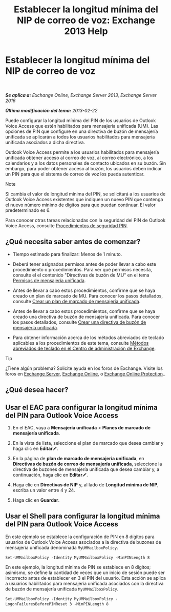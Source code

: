 ﻿---
title: 'Establecer la longitud mínima del NIP de correo de voz: Exchange 2013 Help'
TOCTitle: Establecer la longitud mínima del NIP de correo de voz
ms:assetid: b2ecab54-42e6-45af-8322-615cc1f68dd9
ms:mtpsurl: https://technet.microsoft.com/es-es/library/Bb124271(v=EXCHG.150)
ms:contentKeyID: 50556865
ms.date: 05/22/2018
mtps_version: v=EXCHG.150
ms.translationtype: MT
---

# Establecer la longitud mínima del NIP de correo de voz

 

_**Se aplica a:** Exchange Online, Exchange Server 2013, Exchange Server 2016_

_**Última modificación del tema:** 2013-02-22_

Puede configurar la longitud mínima del PIN de los usuarios de Outlook Voice Access que estén habilitados para mensajería unificada (UM). Las opciones de PIN que configure en una directiva de buzón de mensajería unificada se aplicarán a todos los usuarios habilitados para mensajería unificada asociados a dicha directiva.

Outlook Voice Access permite a los usuarios habilitados para mensajería unificada obtener acceso al correo de voz, al correo electrónico, a los calendarios y a los datos personales de contacto ubicados en su buzón. Sin embargo, para poder obtener acceso al buzón, los usuarios deben indicar un PIN para que el sistema de correo de voz los pueda autenticar.


> [!NOTE]
> Si cambia el valor de longitud mínima del PIN, se solicitará a los usuarios de Outlook Voice Access existentes que indiquen un nuevo PIN que contenga el nuevo número mínimo de dígitos para que puedan continuar. El valor predeterminado es 6.



Para conocer otras tareas relacionadas con la seguridad del PIN de Outlook Voice Access, consulte [Procedimientos de seguridad PIN](pin-security-procedures-exchange-2013-help.md).

## ¿Qué necesita saber antes de comenzar?

  - Tiempo estimado para finalizar: Menos de 1 minuto.

  - Deberá tener asignados permisos antes de poder llevar a cabo este procedimiento o procedimientos. Para ver qué permisos necesita, consulte el el contenido "Directivas de buzón de MU" en el tema [Permisos de mensajería unificada](unified-messaging-permissions-exchange-2013-help.md).

  - Antes de llevar a cabo estos procedimientos, confirme que se haya creado un plan de marcado de MU. Para conocer los pasos detallados, consulte [Crear un plan de marcado de mensajería unificada](create-a-um-dial-plan-exchange-2013-help.md).

  - Antes de llevar a cabo estos procedimientos, confirme que se haya creado una directiva de buzón de mensajería unificada. Para conocer los pasos detallados, consulte [Crear una directiva de buzón de mensajería unificada](create-a-um-mailbox-policy-exchange-2013-help.md).

  - Para obtener información acerca de los métodos abreviados de teclado aplicables a los procedimientos de este tema, consulte [Métodos abreviados de teclado en el Centro de administración de Exchange](keyboard-shortcuts-in-the-exchange-admin-center-exchange-online-protection-help.md).


> [!TIP]
> ¿Tiene algún problema? Solicite ayuda en los foros de Exchange. Visite los foros en <A href="https://go.microsoft.com/fwlink/p/?linkid=60612">Exchange Server</A>, <A href="https://go.microsoft.com/fwlink/p/?linkid=267542">Exchange Online</A>, o <A href="https://go.microsoft.com/fwlink/p/?linkid=285351">Exchange Online Protection</A>..



## ¿Qué desea hacer?

## Usar el EAC para configurar la longitud mínima del PIN para Outlook Voice Access

1.  En el EAC, vaya a **Mensajería unificada** \> **Planes de marcado de mensajería unificada**.

2.  En la vista de lista, seleccione el plan de marcado que desea cambiar y haga clic en **Editar**![Icono Editar](images/Bb124582.6f53ccb2-1f13-4c02-bea0-30690e6ea71d(EXCHG.150).gif "Icono Editar").

3.  En la página de **plan de marcado de mensajería unificada**, en **Directivas de buzón de correo de mensajería unificada**, seleccione la directiva de buzones de mensajería unificada que desea cambiar y, a continuación, haga clic en **Editar**![Icono Editar](images/Bb124582.6f53ccb2-1f13-4c02-bea0-30690e6ea71d(EXCHG.150).gif "Icono Editar").

4.  Haga clic en **Directivas de NIP** y, al lado de **Longitud mínima de NIP**, escriba un valor entre 4 y 24.

5.  Haga clic en **Guardar**.

## Usar el Shell para configurar la longitud mínima del PIN para Outlook Voice Access

En este ejemplo se establece la configuración de PIN en 8 dígitos para usuarios de Outlook Voice Access asociados a la directiva de buzones de mensajería unificada denominada `MyUMMailboxPolicy`.

    Set-UMMailboxPolicy -Identity MyUMMailboxPolicy -MinPINLength 8

En este ejemplo, la longitud mínima de PIN se establece en 8 dígitos; asimismo, se define la cantidad de veces que un inicio de sesión puede ser incorrecto antes de establecer en 3 el PIN del usuario. Esta acción se aplica a usuarios habilitados para mensajería unificada asociados con la directiva de buzón de mensajería unificada `MyUMMailboxPolicy`.

    Set-UMMailboxPolicy -Identity MyUMMailboxPolicy -LogonFailuresBeforePINReset 3 -MinPINLength 8

